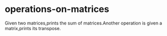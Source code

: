 # operations-on-matrices
Given two matrices,prints the sum of matrices.Another operation is given a matrix,prints its transpose.
